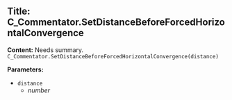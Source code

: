 ## Title: C_Commentator.SetDistanceBeforeForcedHorizontalConvergence

**Content:**
Needs summary.
`C_Commentator.SetDistanceBeforeForcedHorizontalConvergence(distance)`

**Parameters:**
- `distance`
  - *number*